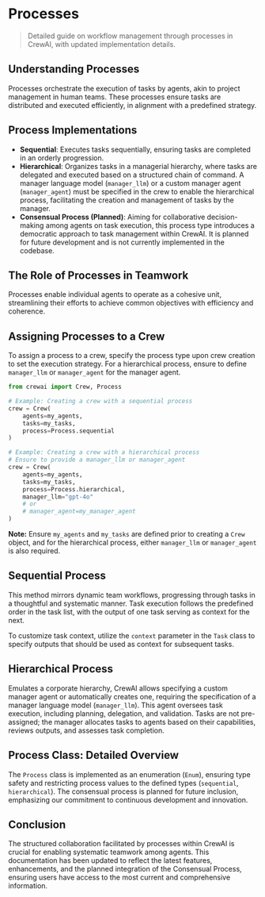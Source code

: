 # Processes

> Detailed guide on workflow management through processes in CrewAI, with updated implementation details.

## Understanding Processes

<Tip>
  Processes orchestrate the execution of tasks by agents, akin to project management in human teams.
  These processes ensure tasks are distributed and executed efficiently, in alignment with a predefined strategy.
</Tip>

## Process Implementations

* **Sequential**: Executes tasks sequentially, ensuring tasks are completed in an orderly progression.
* **Hierarchical**: Organizes tasks in a managerial hierarchy, where tasks are delegated and executed based on a structured chain of command. A manager language model (`manager_llm`) or a custom manager agent (`manager_agent`) must be specified in the crew to enable the hierarchical process, facilitating the creation and management of tasks by the manager.
* **Consensual Process (Planned)**: Aiming for collaborative decision-making among agents on task execution, this process type introduces a democratic approach to task management within CrewAI. It is planned for future development and is not currently implemented in the codebase.

## The Role of Processes in Teamwork

Processes enable individual agents to operate as a cohesive unit, streamlining their efforts to achieve common objectives with efficiency and coherence.

## Assigning Processes to a Crew

To assign a process to a crew, specify the process type upon crew creation to set the execution strategy. For a hierarchical process, ensure to define `manager_llm` or `manager_agent` for the manager agent.

```python
from crewai import Crew, Process

# Example: Creating a crew with a sequential process
crew = Crew(
    agents=my_agents,
    tasks=my_tasks,
    process=Process.sequential
)

# Example: Creating a crew with a hierarchical process
# Ensure to provide a manager_llm or manager_agent
crew = Crew(
    agents=my_agents,
    tasks=my_tasks,
    process=Process.hierarchical,
    manager_llm="gpt-4o"
    # or
    # manager_agent=my_manager_agent
)
```

**Note:** Ensure `my_agents` and `my_tasks` are defined prior to creating a `Crew` object, and for the hierarchical process, either `manager_llm` or `manager_agent` is also required.

## Sequential Process

This method mirrors dynamic team workflows, progressing through tasks in a thoughtful and systematic manner. Task execution follows the predefined order in the task list, with the output of one task serving as context for the next.

To customize task context, utilize the `context` parameter in the `Task` class to specify outputs that should be used as context for subsequent tasks.

## Hierarchical Process

Emulates a corporate hierarchy, CrewAI allows specifying a custom manager agent or automatically creates one, requiring the specification of a manager language model (`manager_llm`). This agent oversees task execution, including planning, delegation, and validation. Tasks are not pre-assigned; the manager allocates tasks to agents based on their capabilities, reviews outputs, and assesses task completion.

## Process Class: Detailed Overview

The `Process` class is implemented as an enumeration (`Enum`), ensuring type safety and restricting process values to the defined types (`sequential`, `hierarchical`). The consensual process is planned for future inclusion, emphasizing our commitment to continuous development and innovation.

## Conclusion

The structured collaboration facilitated by processes within CrewAI is crucial for enabling systematic teamwork among agents.
This documentation has been updated to reflect the latest features, enhancements, and the planned integration of the Consensual Process, ensuring users have access to the most current and comprehensive information.
